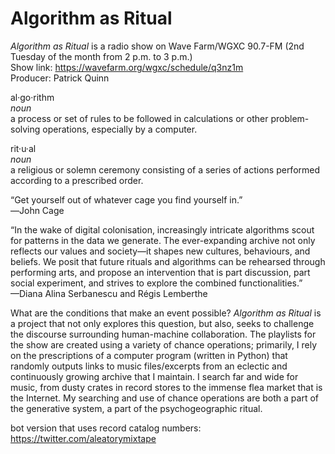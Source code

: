 # Algorithm as Ritual

<i>Algorithm as Ritual</i> is a radio show on Wave Farm/WGXC 90.7-FM (2nd Tuesday of the month from 2 p.m. to 3 p.m.)<br> 
Show link: https://wavefarm.org/wgxc/schedule/q3nz1m<br>
Producer: Patrick Quinn<br>

al·go·rithm<br>
<i>noun</i><br>
a process or set of rules to be followed in calculations or other problem-solving operations, especially by a computer.<br>

rit·u·al<br>
<i>noun</i><br>
a religious or solemn ceremony consisting of a series of actions performed according to a prescribed order.<br>

“Get yourself out of whatever cage you find yourself in.”<br>
―John Cage

“In the wake of digital colonisation, increasingly intricate algorithms scout for patterns in the data we generate. The ever-expanding archive not only reflects our values and society—it shapes new cultures, behaviours, and beliefs. We posit that future rituals and algorithms can be rehearsed through performing arts, and propose an intervention that is part discussion, part social experiment, and strives to explore the combined functionalities.”<br>
—Diana Alina Serbanescu and Régis Lemberthe<br>

What are the conditions that make an event possible? <i>Algorithm as Ritual</i> is a project that not only explores this question, but also, seeks to challenge the discourse surrounding human-machine collaboration. The playlists for the show are created using a variety of chance operations; primarily, I rely on the prescriptions of a computer program (written in Python) that randomly outputs links to music files/excerpts from an eclectic and continuously growing archive that I maintain. I search far and wide for music, from dusty crates in record stores to the immense flea market that is the Internet. My searching and use of chance operations are both a part of the generative system, a part of the psychogeographic ritual. 

bot version that uses record catalog numbers: https://twitter.com/aleatorymixtape
